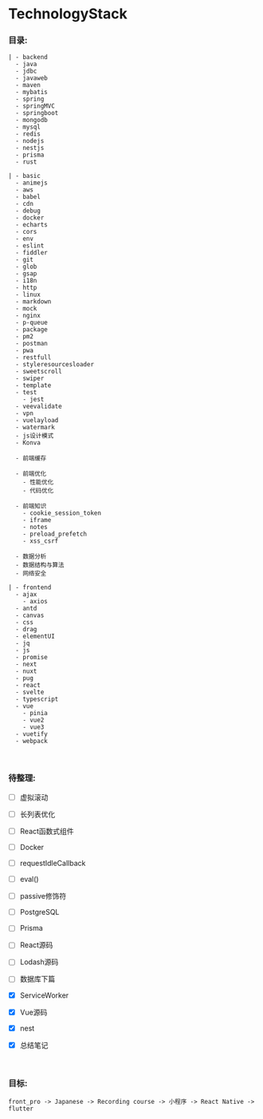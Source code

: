 # TechnologyStack

### 目录:

    | - backend
      - java
      - jdbc
      - javaweb
      - maven
      - mybatis
      - spring
      - springMVC
      - springboot
      - mongodb
      - mysql
      - redis
      - nodejs
      - nestjs
      - prisma
      - rust

    | - basic
      - animejs
      - aws
      - babel
      - cdn
      - debug
      - docker
      - echarts
      - cors
      - env
      - eslint
      - fiddler
      - git
      - glob
      - gsap
      - i18n
      - http
      - linux
      - markdown
      - mock
      - nginx
      - p-queue
      - package
      - pm2
      - postman
      - pwa
      - restfull
      - styleresourcesloader
      - sweetscroll
      - swiper
      - template
      - test
        - jest
      - veevalidate
      - vpn
      - vuelayload
      - watermark
      - js设计模式
      - Konva

      - 前端缓存

      - 前端优化
        - 性能优化
        - 代码优化

      - 前端知识
        - cookie_session_token
        - iframe
        - notes
        - preload_prefetch
        - xss_csrf

      - 数据分析
      - 数据结构与算法
      - 网络安全

    | - frontend
      - ajax
        - axios
      - antd
      - canvas
      - css
      - drag
      - elementUI
      - jq
      - js
      - promise
      - next
      - nuxt
      - pug
      - react
      - svelte
      - typescript
      - vue
        - pinia
        - vue2
        - vue3
      - vuetify
      - webpack

<br>

### 待整理:
- [ ] 虚拟滚动
- [ ] 长列表优化
- [ ] React函数式组件 
- [ ] Docker
- [ ] requestIdleCallback
- [ ] eval()
- [ ] passive修饰符
- [ ] PostgreSQL
- [ ] Prisma
- [ ] React源码 
- [ ] Lodash源码
- [ ] 数据库下篇

- [x] ServiceWorker
- [x] Vue源码
- [x] nest
- [x] 总结笔记

<br>

### 目标:
```
front_pro -> Japanese -> Recording course -> 小程序 -> React Native -> flutter
```
